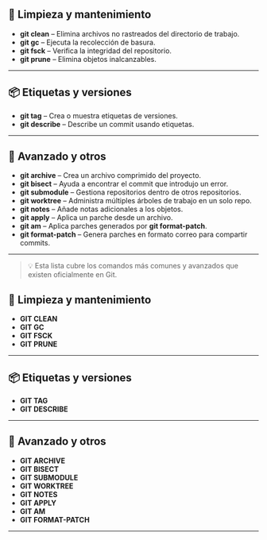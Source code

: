 ## 🧹 Limpieza y mantenimiento

- **git clean** – Elimina archivos no rastreados del directorio de trabajo.
- **git gc** – Ejecuta la recolección de basura.
- **git fsck** – Verifica la integridad del repositorio.
- **git prune** – Elimina objetos inalcanzables.

---

## 📦 Etiquetas y versiones

- **git tag** – Crea o muestra etiquetas de versiones.
- **git describe** – Describe un commit usando etiquetas.

---

## 🧪 Avanzado y otros

- **git archive** – Crea un archivo comprimido del proyecto.
- **git bisect** – Ayuda a encontrar el commit que introdujo un error.
- **git submodule** – Gestiona repositorios dentro de otros repositorios.
- **git worktree** – Administra múltiples árboles de trabajo en un solo repo.
- **git notes** – Añade notas adicionales a los objetos.
- **git apply** – Aplica un parche desde un archivo.
- **git am** – Aplica parches generados por **git format-patch**.
- **git format-patch** – Genera parches en formato correo para compartir commits.

---

> 💡 Esta lista cubre los comandos más comunes y avanzados que existen oficialmente en Git.




























## 🧹 Limpieza y mantenimiento

- **GIT CLEAN**
- **GIT GC**
- **GIT FSCK**
- **GIT PRUNE**

---

## 📦 Etiquetas y versiones

- **GIT TAG**
- **GIT DESCRIBE**

---

## 🧪 Avanzado y otros

- **GIT ARCHIVE**
- **GIT BISECT**
- **GIT SUBMODULE**
- **GIT WORKTREE**
- **GIT NOTES**
- **GIT APPLY**
- **GIT AM**
- **GIT FORMAT-PATCH**

---